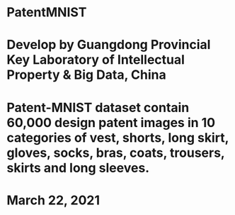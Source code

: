 # PatentMNIST
# Develop by Guangdong Provincial Key Laboratory of Intellectual Property & Big Data, China
# Patent-MNIST dataset contain 60,000 design patent images in 10 categories of vest, shorts, long skirt, gloves, socks, bras, coats, trousers, skirts and long sleeves.
# March 22, 2021
